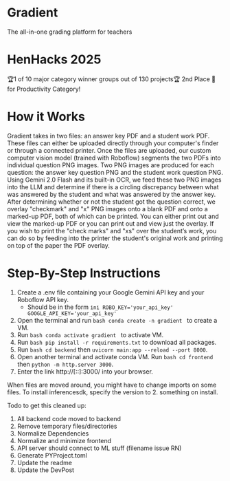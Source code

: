 # Gradient
The all-in-one grading platform for teachers

# HenHacks 2025
🏆1 of 10 major category winner groups out of 130 projects🏆
2nd Place 🥈 for Productivity Category!

# How it Works
Gradient takes in two files: an answer key PDF and a student work PDF. These files can either be uploaded directly through your computer's finder or through a connected printer. Once the files are uploaded, our custom computer vision model (trained with Roboflow) segments the two PDFs into individual question PNG images. Two PNG images are produced for each question: the answer key question PNG and the student work question PNG. Using Gemini 2.0 Flash and its built-in OCR, we feed these two PNG images into the LLM and determine if there is a circling discrepancy between what was answered by the student and what was answered by the answer key. After determining whether or not the student got the question correct, we overlay "checkmark" and "x" PNG images onto a blank PDF and onto a marked-up PDF, both of which can be printed. You can either print out and view the marked-up PDF or you can print out and view just the overlay. If you wish to print the "check marks" and "xs" over the student’s work, you can do so by feeding into the printer the student's original work and printing on top of the paper the PDF overlay. 

# Step-By-Step Instructions
1. Create a .env file containing your Google Gemini API key and your Roboflow API key.
   - Should be in the form ```ini ROBO_KEY='your_api_key'
     GOOGLE_API_KEY='your_api_key'```
3. Open the terminal and run ```bash conda create -n gradient ``` to create a VM.
4. Run ```bash conda activate gradient ``` to activate VM.
5. Run ```bash pip install -r requirements.txt``` to download all packages.
6. Run ```bash cd backend``` then ```uvicorn main:app --reload --port 8000```.
7. Open another terminal and activate conda VM. Run ```bash cd frontend``` then ```python -m http.server 3000```.
8. Enter the link http://[::]:3000/ into your browser.

When files are moved around, you might have to change imports on some files. To install inferencesdk, specify the version to 2. something on install.



Todo to get this cleaned up:
1. All backend code moved to backend
2. Remove temporary files/directories
3. Normalize Dependencies 
4. Normalize and minimize frontend
5. API server should connect to ML stuff (filename issue RN)
6. Generate PYProject.toml
7. Update the readme
8. Update the DevPost
